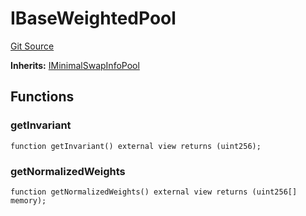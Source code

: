 # IBaseWeightedPool
[Git Source](https://github.com/Increment-Finance/peripheral-contracts/blob/45559668fd9e29384d52be9948eb4e35f7e92b00/contracts/interfaces/balancer/IWeightedPool.sol)

**Inherits:**
[IMinimalSwapInfoPool](/contracts/interfaces/balancer/IWeightedPool.sol/interface.IMinimalSwapInfoPool.md)


## Functions
### getInvariant


```solidity
function getInvariant() external view returns (uint256);
```

### getNormalizedWeights


```solidity
function getNormalizedWeights() external view returns (uint256[] memory);
```

